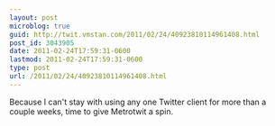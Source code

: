 ```yaml
---
layout: post
microblog: true
guid: http://twit.vmstan.com/2011/02/24/40923810114961408.html
post_id: 3043905
date: 2011-02-24T17:59:31-0600
lastmod: 2011-02-24T17:59:31-0600
type: post
url: /2011/02/24/40923810114961408.html
---
```

Because I can't stay with using any one Twitter client for more than a couple weeks, time to give Metrotwit a spin.
